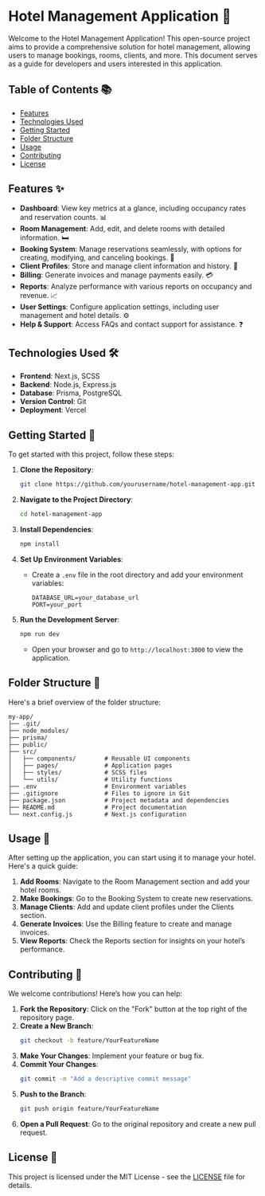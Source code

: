 # Hotel Management Application 🏨

Welcome to the Hotel Management Application! This open-source project aims to provide a comprehensive solution for hotel management, allowing users to manage bookings, rooms, clients, and more. This document serves as a guide for developers and users interested in this application.

## Table of Contents 📚
- [Features](#features)
- [Technologies Used](#technologies-used)
- [Getting Started](#getting-started)
- [Folder Structure](#folder-structure)
- [Usage](#usage)
- [Contributing](#contributing)
- [License](#license)

## Features ✨
- **Dashboard**: View key metrics at a glance, including occupancy rates and reservation counts. 📊
- **Room Management**: Add, edit, and delete rooms with detailed information. 🛏️
- **Booking System**: Manage reservations seamlessly, with options for creating, modifying, and canceling bookings. 📅
- **Client Profiles**: Store and manage client information and history. 👥
- **Billing**: Generate invoices and manage payments easily. 💳
- **Reports**: Analyze performance with various reports on occupancy and revenue. 📈
- **User Settings**: Configure application settings, including user management and hotel details. ⚙️
- **Help & Support**: Access FAQs and contact support for assistance. ❓

## Technologies Used 🛠️
- **Frontend**: Next.js, SCSS
- **Backend**: Node.js, Express.js
- **Database**: Prisma, PostgreSQL
- **Version Control**: Git
- **Deployment**: Vercel 

## Getting Started 🚀
To get started with this project, follow these steps:

1. **Clone the Repository**:
   ```bash
   git clone https://github.com/yourusername/hotel-management-app.git
   ```
   
2. **Navigate to the Project Directory**:
   ```bash
   cd hotel-management-app
   ```
   
3. **Install Dependencies**:
   ```bash
   npm install
   ```

4. **Set Up Environment Variables**:
   - Create a `.env` file in the root directory and add your environment variables:
     ```
     DATABASE_URL=your_database_url
     PORT=your_port
     ```

5. **Run the Development Server**:
   ```bash
   npm run dev
   ```
   - Open your browser and go to `http://localhost:3000` to view the application.

## Folder Structure 📂
Here's a brief overview of the folder structure:

```
my-app/
├── .git/
├── node_modules/
├── prisma/
├── public/
├── src/
│   ├── components/        # Reusable UI components
│   ├── pages/             # Application pages
│   ├── styles/            # SCSS files
│   └── utils/             # Utility functions
├── .env                   # Environment variables
├── .gitignore             # Files to ignore in Git
├── package.json           # Project metadata and dependencies
├── README.md              # Project documentation
└── next.config.js         # Next.js configuration
```

## Usage 📖
After setting up the application, you can start using it to manage your hotel. Here's a quick guide:

1. **Add Rooms**: Navigate to the Room Management section and add your hotel rooms.
2. **Make Bookings**: Go to the Booking System to create new reservations.
3. **Manage Clients**: Add and update client profiles under the Clients section.
4. **Generate Invoices**: Use the Billing feature to create and manage invoices.
5. **View Reports**: Check the Reports section for insights on your hotel’s performance.

## Contributing 🤝
We welcome contributions! Here’s how you can help:

1. **Fork the Repository**: Click on the "Fork" button at the top right of the repository page.
2. **Create a New Branch**:
   ```bash
   git checkout -b feature/YourFeatureName
   ```
3. **Make Your Changes**: Implement your feature or bug fix.
4. **Commit Your Changes**:
   ```bash
   git commit -m "Add a descriptive commit message"
   ```
5. **Push to the Branch**:
   ```bash
   git push origin feature/YourFeatureName
   ```
6. **Open a Pull Request**: Go to the original repository and create a new pull request.

## License 📝
This project is licensed under the MIT License - see the [LICENSE](LICENSE) file for details.

